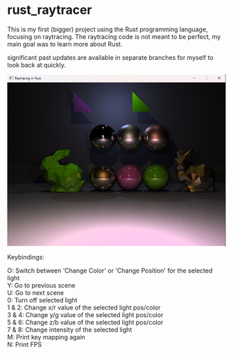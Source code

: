 # rust_raytracer

This is my first (bigger) project using the Rust programming language, focusing on raytracing.
The raytracing code is not meant to be perfect, my main goal was to learn more about Rust.

significant past updates are available in separate branches for myself to look back at quickly.

![Alt text](rust_raytracing.png?raw=true "Render output")


Keybindings:

O: Switch between 'Change Color' or 'Change Position' for the selected light  
Y: Go to previous scene  
U: Go to next scene  
0: Turn off selected light  
1 & 2: Change x/r value of the selected light pos/color  
3 & 4: Change y/g value of the selected light pos/color  
5 & 6: Change z/b value of the selected light pos/color  
7 & 8: Change intensity of the selected light  
M: Print key mapping again  
N: Print FPS  
